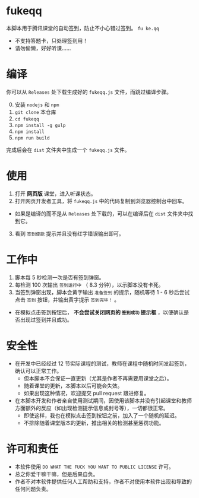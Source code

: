 # fukeqq

本脚本用于腾讯课堂的自动签到，防止不小心错过签到。 `fu ke.qq`

- 不支持答题卡，只处理签到用！
- 请勿偷懒，好好听课……

# 编译

你可以从 `Releases` 处下载生成好的 `fukeqq.js` 文件，而跳过编译步骤。

0. 安装 `nodejs` 和 `npm`
1. `git clone` 本仓库
2. `cd fukeqq`
3. `npm install -g gulp`
4. `npm install`
5. `npm run build`

完成后会在 `dist` 文件夹中生成一个 `fukeqq.js` 文件。

# 使用

1. 打开 **网页版** 课堂，进入听课状态。
2. 打开网页开发者工具，将 `fukeqq.js` 中的代码复制到浏览器控制台中回车。
  - 如果是编译的而不是从 `Releases` 处下载的，可以在编译后在 `dist` 文件夹中找到它。
3. 看到 `签到使能` 提示并且没有红字错误输出即可。

# 工作中

1. 脚本每 5 秒检测一次是否有签到弹窗。
2. 每检测 100 次输出 `签到运行中` （ 8.3 分钟），以示脚本没有卡死。
3. 当签到弹窗出现，脚本会黄字输出 `准备签到` 的提示，随机等待 1 - 6 秒后尝试点击 `签到` 按钮，并输出黄字提示 `签到完毕！` 。
  - 在模拟点击签到按钮后， **不会尝试关闭网页的 `签到成功` 提示框** ，以便确认是否出现过签到并且成功。

# 安全性

- 在开发中已经经过 12 节实际课程的测试，教师在课程中随机时间发起签到，确认可以正常工作。
  - 但本脚本不会保证一直更新（尤其是作者不再需要用课堂之后）。
  - 随着课堂的更新，本脚本以后可能会失效。
  - 如果出现这种情况，欢迎提交 pull request 跟进修复。
- 在本脚本开发和作者亲自使用测试期间，因使用该脚本并没有引起课堂和教师方面额外的反应（如出现检测提示信息或封号等），一切都很正常。
  - 即使这样，我也在模拟点击签到按钮之前，加入了一个随机的延迟。
  - 不排除随着课堂版本的更新，推出相关的检测甚至惩罚功能。

# 许可和责任

- 本软件使用 `DO WHAT THE FUCK YOU WANT TO PUBLIC LICENSE` 许可。
- 总之你爱干嘛干嘛，但是后果自负。
- 作者不对本软件提供任何人工帮助和支持，作者不对使用本软件出现和导致的任何问题负责。
